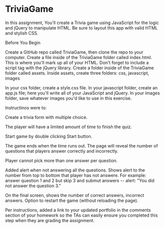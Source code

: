 # TriviaGame
In this assignment, You'll create a Trivia game using JavaScript for the logic and jQuery to manipulate HTML. Be sure to layout this app with valid HTML and stylish CSS.


Before You Begin


Create a GitHub repo called TriviaGame, then clone the repo to your computer.
Create a file inside of the TriviaGame folder called index.html. This is where you'll mark up all of your HTML.
Don't forget to include a script tag with the jQuery library.
Create a folder inside of the TriviaGame folder called assets.
Inside assets, create three folders: css, javascript, images



In your css folder, create a style.css file.
In your javascript folder, create an app.js file; here you'll write all of your JavaScript and jQuery.
In your images folder, save whatever images you'd like to use in this exercise.

Instructinos were to:

Create a trivia form with multiple choice.

The player will have a limited amount of time to finish the quiz. 

Start game by double clicking Start button.

The game ends when the time runs out. The page will reveal the number of questions that players answer correctly and incorrectly.

Player cannot pick more than one answer per question.

Added alert when not answering all the questions. Shows alert to the number from top to bottom that player has not answere. For example: answer question 1 and 2 but skip 3 and submut answers -- alert: "You did not answer the question 3."

On the final screen, shows the number of correct answers, incorrect answers. Option to restart the game (without reloading the page).

Per instructions, added a link to your updated portfolio in the comments section of your homework so the TAs can easily ensure you completed this step when they are grading the assignment.



